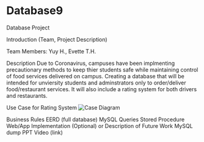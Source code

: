 # Database9
Database Project

Introduction (Team, Project Description)

Team Members: Yuy H., Evette T.H.

Description
Due to Coronavirus, campuses have been implmenting precautionary methods to keep thier students safe while maintaining control of food services delivered on campus.
Creating a database that will be intended for unviersity students and adminstrators only to order/deliver food/restaurant services. 
It will also include a rating system for both drivers and restaurants.

Use Case for Rating System
![Case Diagram](https://github.com/eterhonh/Database9/branch/path/to/CaseDiagram.png)

Business Rules
EERD (full database)
MySQL Queries
Stored Procedure
Web/App Implementation (Optional) or Description of Future Work
MySQL dump
PPT Video (link)
